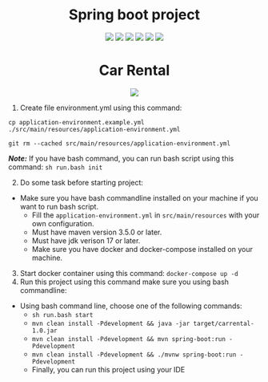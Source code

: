 <h1 align="center">Spring boot project</h1>
<div id="badge" align="center">
  <!-- logo spring boot -->
  <img src="https://res.cloudinary.com/practicaldev/image/fetch/s--zrUJwvgZ--/c_imagga_scale,f_auto,fl_progressive,h_900,q_auto,w_1600/https://dev-to-uploads.s3.amazonaws.com/uploads/articles/bupbqc9fctvw4j7r14it.png">
  <!-- image of spring boot -->
  <img src="https://img.shields.io/badge/Spring%20Boot-2.4.5-brightgreen">
  <!-- image of java -->
  <img src="https://img.shields.io/badge/Java-11-red">
  <!-- image of maven -->
  <img src="https://img.shields.io/badge/Maven-3.8.1-blue">
  <!-- image of docker -->
  <img src="https://img.shields.io/badge/Docker-20.10.6-blue">
  <!-- image of docker-compose -->
  <img src="https://img.shields.io/badge/Docker%20Compose-1.29.1-blue">
</div>
<h1 align="center">Car Rental</h1>
<div align="center">
  <img src="https://media0.giphy.com/media/26BRrcK4dXrxl817q/giphy.gif">
</div>

1. Create file environment.yml using this command:

```
cp application-environment.example.yml ./src/main/resources/application-environment.yml

git rm --cached src/main/resources/application-environment.yml
```

***Note:*** If you have bash command, you can run bash script using this command: `sh run.bash init`

2. Do some task before starting project:

- Make sure you have bash commandline installed on your machine if you want to run bash script.
  - Fill the `application-environment.yml` in `src/main/resources` with your own configuration.
  - Must have maven version 3.5.0 or later.
  - Must have jdk verison 17 or later.
  - Make sure you have docker and docker-compose installed on your machine.

3. Start docker container using this command: `docker-compose up -d`
4. Run this project using this command make sure you using bash commandline:

- Using bash command line, choose one of the following commands:
  - `sh run.bash start`
  - `mvn clean install -Pdevelopment && java -jar target/carrental-1.0.jar`
  - `mvn clean install -Pdevelopment && mvn spring-boot:run -Pdevelopment`
  - `mvn clean install -Pdevelopment && ./mvnw spring-boot:run -Pdevelopment`
  - Finally, you can run this project using your IDE
